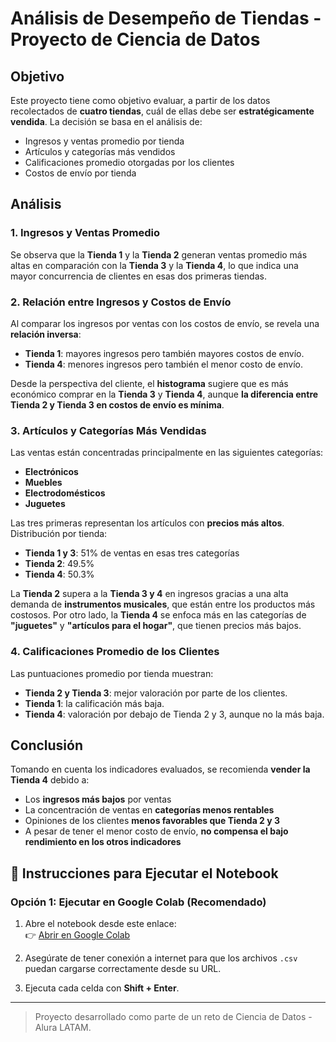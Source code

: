 # Análisis de Desempeño de Tiendas - Proyecto de Ciencia de Datos

## Objetivo

Este proyecto tiene como objetivo evaluar, a partir de los datos recolectados de **cuatro tiendas**, cuál de ellas debe ser **estratégicamente vendida**. La decisión se basa en el análisis de:
- Ingresos y ventas promedio por tienda
- Artículos y categorías más vendidos
- Calificaciones promedio otorgadas por los clientes
- Costos de envío por tienda

## Análisis

### 1. Ingresos y Ventas Promedio

Se observa que la **Tienda 1** y la **Tienda 2** generan ventas promedio más altas en comparación con la **Tienda 3** y la **Tienda 4**, lo que indica una mayor concurrencia de clientes en esas dos primeras tiendas.

### 2. Relación entre Ingresos y Costos de Envío

Al comparar los ingresos por ventas con los costos de envío, se revela una **relación inversa**:
- **Tienda 1**: mayores ingresos pero también mayores costos de envío.
- **Tienda 4**: menores ingresos pero también el menor costo de envío.

Desde la perspectiva del cliente, el **histograma** sugiere que es más económico comprar en la **Tienda 3** y **Tienda 4**, aunque **la diferencia entre Tienda 2 y Tienda 3 en costos de envío es mínima**.

### 3. Artículos y Categorías Más Vendidas

Las ventas están concentradas principalmente en las siguientes categorías:
- **Electrónicos**
- **Muebles**
- **Electrodomésticos**
- **Juguetes**

Las tres primeras representan los artículos con **precios más altos**. Distribución por tienda:
- **Tienda 1 y 3**: 51% de ventas en esas tres categorías
- **Tienda 2**: 49.5%
- **Tienda 4**: 50.3%

La **Tienda 2** supera a la **Tienda 3 y 4** en ingresos gracias a una alta demanda de **instrumentos musicales**, que están entre los productos más costosos. Por otro lado, la **Tienda 4** se enfoca más en las categorías de **"juguetes"** y **"artículos para el hogar"**, que tienen precios más bajos.

### 4. Calificaciones Promedio de los Clientes

Las puntuaciones promedio por tienda muestran:
- **Tienda 2 y Tienda 3**: mejor valoración por parte de los clientes.
- **Tienda 1**: la calificación más baja.
- **Tienda 4**: valoración por debajo de Tienda 2 y 3, aunque no la más baja.

## Conclusión

Tomando en cuenta los indicadores evaluados, se recomienda **vender la Tienda 4** debido a:
- Los **ingresos más bajos** por ventas
- La concentración de ventas en **categorías menos rentables**
- Opiniones de los clientes **menos favorables que Tienda 2 y 3**
- A pesar de tener el menor costo de envío, **no compensa el bajo rendimiento en los otros indicadores**

## 🔧 Instrucciones para Ejecutar el Notebook

### Opción 1: Ejecutar en Google Colab (Recomendado)

1. Abre el notebook desde este enlace:  
   👉 [Abrir en Google Colab](https://colab.research.google.com/github/usuario/proyecto-tiendas/blob/main/analisis_tiendas.ipynb)

2. Asegúrate de tener conexión a internet para que los archivos `.csv` puedan cargarse correctamente desde su URL.

3. Ejecuta cada celda con **Shift + Enter**.

---

> Proyecto desarrollado como parte de un reto de Ciencia de Datos - Alura LATAM.
